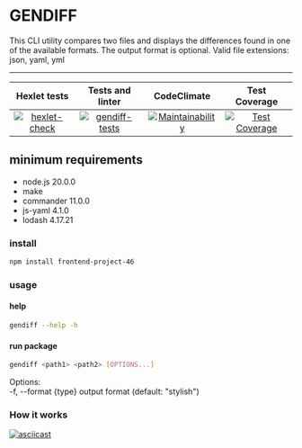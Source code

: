 # GENDIFF

This CLI utility compares two files and displays the differences found in one of the available formats. The output format is optional. Valid file extensions: json, yaml, yml
___

Hexlet tests | Tests and linter | CodeClimate | Test Coverage
:-----: | :----: | :----:  | :----:
[![hexlet-check](https://github.com/aleksei-shvets/frontend-project-46/actions/workflows/hexlet-check.yml/badge.svg)](https://github.com/aleksei-shvets/frontend-project-46/actions/workflows/hexlet-check.yml)   | [![gendiff-tests](https://github.com/aleksei-shvets/frontend-project-46/actions/workflows/gendiff-tests.yml/badge.svg)](https://github.com/aleksei-shvets/frontend-project-46/actions/workflows/gendiff-tests.yml) | [![Maintainability](https://api.codeclimate.com/v1/badges/bf3ea277f56b6f375f6a/maintainability)](https://codeclimate.com/github/aleksei-shvets/frontend-project-46/maintainability)  | [![Test Coverage](https://api.codeclimate.com/v1/badges/bf3ea277f56b6f375f6a/test_coverage)](https://codeclimate.com/github/aleksei-shvets/frontend-project-46/test_coverage)

## minimum requirements

- node.js 20.0.0
- make
- commander 11.0.0
- js-yaml 4.1.0
- lodash 4.17.21

### install

```bash
npm install frontend-project-46
```

### usage

#### help

```bash
gendiff --help -h
```

#### run package

```bash
gendiff <path1> <path2> [OPTIONS...]
```

Options:  
  -f, --format {type}  output format (default: "stylish")  

### How it works

[![asciicast](https://asciinema.org/a/SYKClUcxJnYEOuiukbW1df3l7.svg)](https://asciinema.org/a/SYKClUcxJnYEOuiukbW1df3l7)
